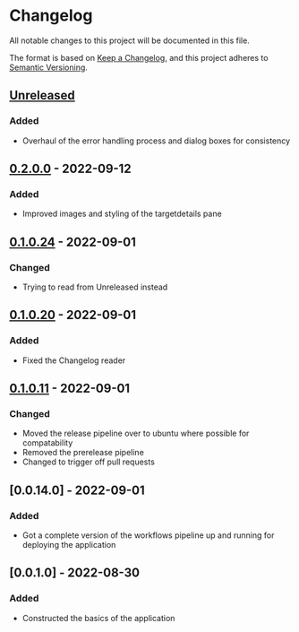 # Changelog

All notable changes to this project will be documented in this file.

The format is based on [Keep a Changelog](https://keepachangelog.com/en/1.0.0/),
and this project adheres to [Semantic Versioning](https://semver.org/spec/v2.0.0.html).

## [Unreleased]

### Added

-   Overhaul of the error handling process and dialog boxes for consistency

## [0.2.0.0] - 2022-09-12

### Added

-   Improved images and styling of the targetdetails pane

## [0.1.0.24] - 2022-09-01

### Changed

-   Trying to read from Unreleased instead

## [0.1.0.20] - 2022-09-01

### Added

-   Fixed the Changelog reader

## [0.1.0.11] - 2022-09-01

### Changed

-   Moved the release pipeline over to ubuntu where possible for compatability
-   Removed the prerelease pipeline
-   Changed to trigger off pull requests

## [0.0.14.0] - 2022-09-01

### Added

-   Got a complete version of the workflows pipeline up and running for deploying the application

## [0.0.1.0] - 2022-08-30

### Added

-   Constructed the basics of the application

[Unreleased]: https://github.com/JeremyBarber/EDSystemTriangulationTool/compare/0.3.0.0...HEAD

[0.3.0.0]: https://github.com/JeremyBarber/EDSystemTriangulationTool/compare/0.2.0.0...0.3.0.0

[0.2.0.0]: https://github.com/JeremyBarber/EDSystemTriangulationTool/compare/0.1.0.24...0.2.0.0

[0.1.0.24]: https://github.com/JeremyBarber/EDSystemTriangulationTool/compare/0.1.0.20...0.1.0.24

[0.1.0.20]: https://github.com/JeremyBarber/EDSystemTriangulationTool/compare/0.1.0.11...0.1.0.20

[0.1.0.13]: https://github.com/JeremyBarber/EDSystemTriangulationTool/compare/0.1.0.11...0.1.0.13

[0.1.0.11]: https://github.com/JeremyBarber/EDSystemTriangulationTool/compare/0.0.14.0...0.1.0.11

[0.1.0.6]: https://github.com/JeremyBarber/EDSystemTriangulationTool/compare/0.1.0.1...0.1.0.6

[0.1.0.1]: https://github.com/JeremyBarber/EDSystemTriangulationTool/compare/0.0.14.0...0.1.0.1

[0.1.0.0]: https://github.com/JeremyBarber/EDSystemTriangulationTool/compare/0.0.14...0.1.0.0

[0.0.14]: https://github.com/JeremyBarber/EDSystemTriangulationTool/compare/0.0.14.0...0.0.14

[0.0.14]: https://github.com/JeremyBarber/EDSystemTriangulationTool/compare/0.0.14.0...0.0.14

[0.0.14]: https://github.com/JeremyBarber/EDSystemTriangulationTool/compare/0.0.14.0...0.0.14

[0.0.14]: https://github.com/JeremyBarber/EDSystemTriangulationTool/compare/0.0.1...0.0.14
